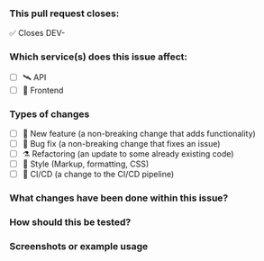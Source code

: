 ### This pull request closes:

✅  Closes DEV-

### Which service(s) does this issue affect:

- [ ] 🛰️ API
- [ ] 🛒 Frontend

### Types of changes

- [ ] 🧱 New feature (a non-breaking change that adds functionality)
- [ ] 🐛 Bug fix (a non-breaking change that fixes an issue)
- [ ] ⚗️ Refactoring (an update to some already existing code)
- [ ] 💄 Style (Markup, formatting, CSS)
- [ ] 🤖 CI/CD (a change to the CI/CD pipeline)

### What changes have been done within this issue?

<!--- Write a short summary here -->

### How should this be tested?

<!--- Write the steps here -->

### Screenshots or example usage

<!--- Insert images here -->
